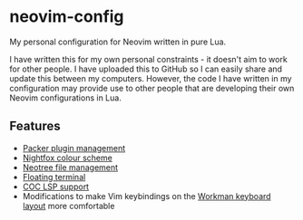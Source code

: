 # neovim-config
My personal configuration for Neovim written in pure Lua.

I have written this for my own personal constraints - it doesn't aim to work for other people. I have uploaded this to GitHub so I can easily share and update this between my computers. However, the code I have written in my configuration may provide use to other people that are developing their own Neovim configurations in Lua.

## Features

- [Packer plugin management](https://github.com/wbthomason/packer.nvim)
- [Nightfox colour scheme](https://github.com/EdenEast/nightfox.nvim)
- [Neotree file management](https://github.com/nvim-neo-tree/neo-tree.nvim)
- [Floating terminal](https://github.com/numToStr/FTerm.nvim)
- [COC LSP support](https://github.com/neoclide/coc.nvim)
- Modifications to make Vim keybindings on the [Workman keyboard layout](https://workmanlayout.org/) more comfortable
